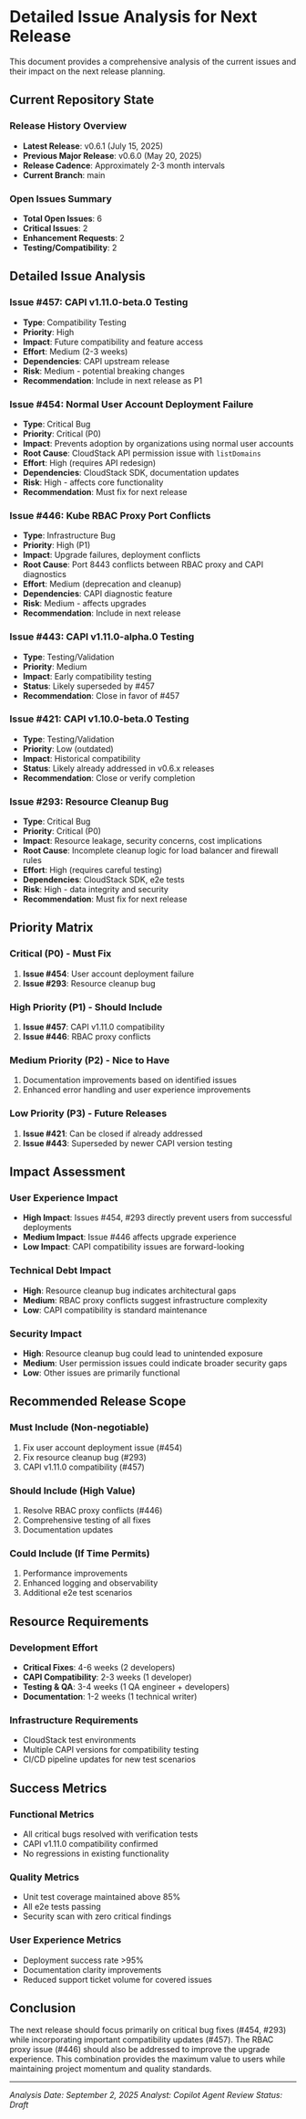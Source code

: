 # Detailed Issue Analysis for Next Release

This document provides a comprehensive analysis of the current issues and their impact on the next release planning.

## Current Repository State

### Release History Overview
- **Latest Release**: v0.6.1 (July 15, 2025)
- **Previous Major Release**: v0.6.0 (May 20, 2025)
- **Release Cadence**: Approximately 2-3 month intervals
- **Current Branch**: main

### Open Issues Summary
- **Total Open Issues**: 6
- **Critical Issues**: 2
- **Enhancement Requests**: 2
- **Testing/Compatibility**: 2

## Detailed Issue Analysis

### Issue #457: CAPI v1.11.0-beta.0 Testing
- **Type**: Compatibility Testing
- **Priority**: High
- **Impact**: Future compatibility and feature access
- **Effort**: Medium (2-3 weeks)
- **Dependencies**: CAPI upstream release
- **Risk**: Medium - potential breaking changes
- **Recommendation**: Include in next release as P1

### Issue #454: Normal User Account Deployment Failure
- **Type**: Critical Bug
- **Priority**: Critical (P0)
- **Impact**: Prevents adoption by organizations using normal user accounts
- **Root Cause**: CloudStack API permission issue with `listDomains`
- **Effort**: High (requires API redesign)
- **Dependencies**: CloudStack SDK, documentation updates
- **Risk**: High - affects core functionality
- **Recommendation**: Must fix for next release

### Issue #446: Kube RBAC Proxy Port Conflicts
- **Type**: Infrastructure Bug
- **Priority**: High (P1)
- **Impact**: Upgrade failures, deployment conflicts
- **Root Cause**: Port 8443 conflicts between RBAC proxy and CAPI diagnostics
- **Effort**: Medium (deprecation and cleanup)
- **Dependencies**: CAPI diagnostic feature
- **Risk**: Medium - affects upgrades
- **Recommendation**: Include in next release

### Issue #443: CAPI v1.11.0-alpha.0 Testing
- **Type**: Testing/Validation
- **Priority**: Medium
- **Impact**: Early compatibility testing
- **Status**: Likely superseded by #457
- **Recommendation**: Close in favor of #457

### Issue #421: CAPI v1.10.0-beta.0 Testing
- **Type**: Testing/Validation
- **Priority**: Low (outdated)
- **Impact**: Historical compatibility
- **Status**: Likely already addressed in v0.6.x releases
- **Recommendation**: Close or verify completion

### Issue #293: Resource Cleanup Bug
- **Type**: Critical Bug
- **Priority**: Critical (P0)
- **Impact**: Resource leakage, security concerns, cost implications
- **Root Cause**: Incomplete cleanup logic for load balancer and firewall rules
- **Effort**: High (requires careful testing)
- **Dependencies**: CloudStack SDK, e2e tests
- **Risk**: High - data integrity and security
- **Recommendation**: Must fix for next release

## Priority Matrix

### Critical (P0) - Must Fix
1. **Issue #454**: User account deployment failure
2. **Issue #293**: Resource cleanup bug

### High Priority (P1) - Should Include
1. **Issue #457**: CAPI v1.11.0 compatibility
2. **Issue #446**: RBAC proxy conflicts

### Medium Priority (P2) - Nice to Have
1. Documentation improvements based on identified issues
2. Enhanced error handling and user experience improvements

### Low Priority (P3) - Future Releases
1. **Issue #421**: Can be closed if already addressed
2. **Issue #443**: Superseded by newer CAPI version testing

## Impact Assessment

### User Experience Impact
- **High Impact**: Issues #454, #293 directly prevent users from successful deployments
- **Medium Impact**: Issue #446 affects upgrade experience
- **Low Impact**: CAPI compatibility issues are forward-looking

### Technical Debt Impact
- **High**: Resource cleanup bug indicates architectural gaps
- **Medium**: RBAC proxy conflicts suggest infrastructure complexity
- **Low**: CAPI compatibility is standard maintenance

### Security Impact
- **High**: Resource cleanup bug could lead to unintended exposure
- **Medium**: User permission issues could indicate broader security gaps
- **Low**: Other issues are primarily functional

## Recommended Release Scope

### Must Include (Non-negotiable)
1. Fix user account deployment issue (#454)
2. Fix resource cleanup bug (#293)
3. CAPI v1.11.0 compatibility (#457)

### Should Include (High Value)
1. Resolve RBAC proxy conflicts (#446)
2. Comprehensive testing of all fixes
3. Documentation updates

### Could Include (If Time Permits)
1. Performance improvements
2. Enhanced logging and observability
3. Additional e2e test scenarios

## Resource Requirements

### Development Effort
- **Critical Fixes**: 4-6 weeks (2 developers)
- **CAPI Compatibility**: 2-3 weeks (1 developer)
- **Testing & QA**: 3-4 weeks (1 QA engineer + developers)
- **Documentation**: 1-2 weeks (1 technical writer)

### Infrastructure Requirements
- CloudStack test environments
- Multiple CAPI versions for compatibility testing
- CI/CD pipeline updates for new test scenarios

## Success Metrics

### Functional Metrics
- All critical bugs resolved with verification tests
- CAPI v1.11.0 compatibility confirmed
- No regressions in existing functionality

### Quality Metrics
- Unit test coverage maintained above 85%
- All e2e tests passing
- Security scan with zero critical findings

### User Experience Metrics
- Deployment success rate >95%
- Documentation clarity improvements
- Reduced support ticket volume for covered issues

## Conclusion

The next release should focus primarily on critical bug fixes (#454, #293) while incorporating important compatibility updates (#457). The RBAC proxy issue (#446) should also be addressed to improve the upgrade experience. This combination provides the maximum value to users while maintaining project momentum and quality standards.

---

*Analysis Date: September 2, 2025*
*Analyst: Copilot Agent*
*Review Status: Draft*